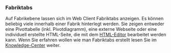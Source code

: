 ### Fabriktabs

Auf Fabrikebene lassen sich im Web Client Fabriktabs anzeigen. Es können beliebig viele innerhalb einer Fabrik hinterlegt werden. Sie zeigen entweder eine Pivottabelle (inkl. Pivotdiagramm), eine externe Webseite oder eine individuell erstellte HTML-Seite, die mit dem [HTML-Editor](/der-web-client/werk/clusterseite-bearbeiten.md) bearbeitet werden kann. Wenn Sie erfahren wollen wie man Fabriktabs erstellt lesen Sie im [Knowledge-Center]( https://github.com/saxess-software/DataFactory-Knowledge-Center/blob/master/3d.%20DataFactory%20-%20Webclient%20Configuration/Configuration%20of%20FactoryTabs/How%20to%20create%20FactoryTabs.md ) weiter.

<!---
Standardmäßig ist jeder Fabrik ein Fabriktab mit allgemeinen Informationen hinterlegt. Die Fabrik Templates (ZT) verfügt darüberhinaus über Fabriktabs mit Fehlerreports.

-Rechte aller Nutzer, 

---
![](/Pictures/Web-Client/Fabrik/Pivot-Ansicht/tabs_posten_1.png)

---
-->
